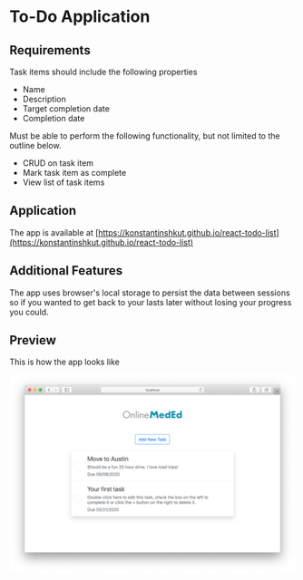 # To-Do Application

## Requirements

Task items should include the following properties

- Name
- Description
- Target completion date
- Completion date

Must be able to perform the following functionality, but not limited to the outline below. 

- CRUD on task item
- Mark task item as complete
- View list of task items

## Application

The app is available at [https://konstantinshkut.github.io/react-todo-list](https://konstantinshkut.github.io/react-todo-list)

## Additional Features

The app uses browser's local storage to persist the data between sessions so if you wanted to get back to your lasts later without losing your progress you could. 

## Preview

This is how the app looks like

![Screenshot](screenshot.png?raw=true "Screenshot")
